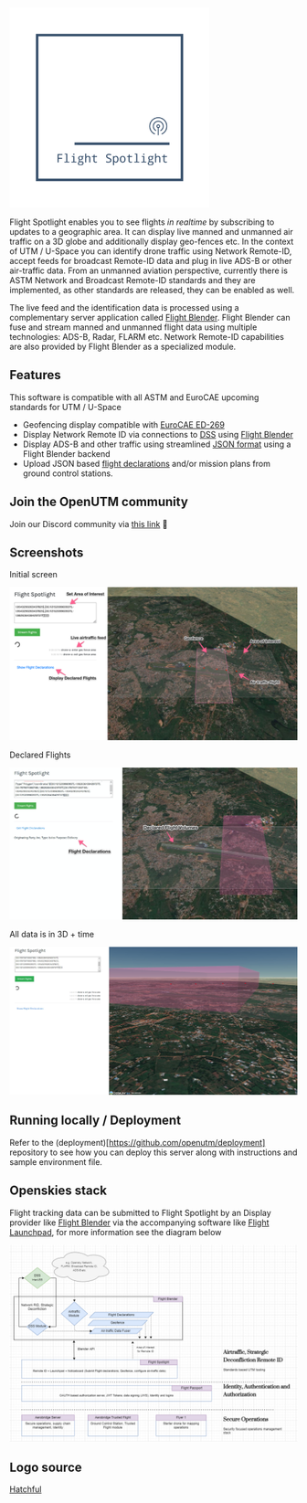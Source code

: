 <img src="images/spotlight-logo.png" width="350">

Flight Spotlight enables you to see flights _in realtime_ by subscribing to updates to a geographic area. It can display live manned and unmanned air traffic on a 3D globe and additionally display geo-fences etc. In the context of UTM / U-Space you can identify drone traffic using Network Remote-ID, accept feeds for broadcast Remote-ID data and plug in live ADS-B or other air-traffic data. From an unmanned aviation perspective, currently there is  ASTM Network and Broadcast Remote-ID standards and they are implemented, as other standards are released, they can be enabled as well.

The live feed and the identification data is processed using a complementary server application called [Flight Blender](https://flightblender.com). Flight Blender can fuse and stream manned and unmanned flight data using multiple technologies: ADS-B, Radar, FLARM etc. Network Remote-ID capabilities are also provided by Flight Blender as a specialized module.

## Features

This software is compatible with all ASTM and EuroCAE upcoming standards for UTM / U-Space

- Geofencing display compatible with [EuroCAE ED-269](https://eshop.eurocae.net/eurocae-documents-and-reports/ed-269/)
- Display Network Remote ID via connections to [DSS](https://github.com/interuss/dss) using [Flight Blender](https://flightblender.com)
- Display ADS-B and other traffic using streamlined [JSON format](https://github.com/openskies-sh/airtraffic-data-protocol-development) using a Flight Blender backend
- Upload JSON based [flight declarations](https://github.com/openskies-sh/flight-declaration-protocol-development) and/or mission plans from ground control stations.

## Join the OpenUTM community

Join our Discord community via [this link](https://discord.gg/dnRxpZdd9a) 💫

## Screenshots

Initial screen

<img src="images/readme-images/6kfx13d.png" width="600">

Declared Flights

<img src="images/readme-images/zbl6hKx.png" width="600">

All data is in 3D + time

<img src="images/readme-images/gysUdTd.jpeg" width="600">

## Running locally / Deployment
Refer to the (deployment)[https://github.com/openutm/deployment] repository to see how you can deploy this server along with instructions and sample environment file. 


## Openskies stack

Flight tracking data can be submitted to Flight Spotlight by an Display provider like [Flight Blender](https://github.com/openskies-sh/flight-blender) via the accompanying software like [Flight Launchpad](https://github.com/openskies-sh/flight-launchpad), for more information see the diagram below

![OpenskiesStack](images/openskies-stack.png)

## Logo source

[Hatchful](https://hatchful.shopify.com/)
